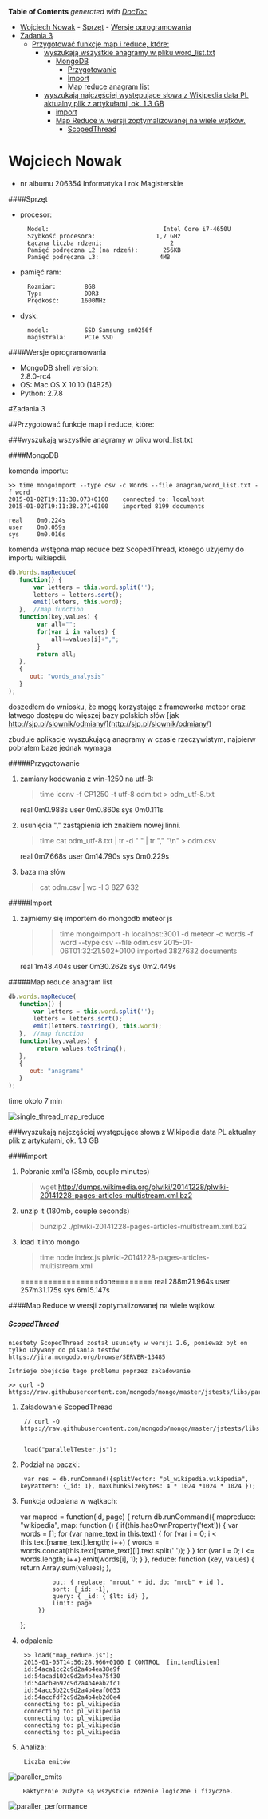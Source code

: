 <!-- START doctoc generated TOC please keep comment here to allow auto update -->
<!-- DON'T EDIT THIS SECTION, INSTEAD RE-RUN doctoc TO UPDATE -->
**Table of Contents**  *generated with [DocToc](http://doctoc.herokuapp.com/)*

- [Wojciech Nowak](#wojciech-nowak)
      - [Sprzęt](#sprzęt)
      - [Wersje oprogramowania](#wersje-oprogramowania)
- [Zadania 3](#zadania-3)
  - [Przygotować funkcje map i reduce, które:](#przygotować-funkcje-map-i-reduce-które)
    - [wyszukają wszystkie anagramy w pliku word_list.txt](#wyszukają-wszystkie-anagramy-w-pliku-word_listtxt)
      - [MongoDB](#mongodb)
        - [Przygotowanie](#przygotowanie)
        - [Import](#import)
        - [Map reduce anagram list](#map-reduce-anagram-list)
    - [wyszukają najczęściej występujące słowa z Wikipedia data PL aktualny plik z artykułami, ok. 1.3 GB](#wyszukają-najczęściej-występujące-słowa-z-wikipedia-data-pl-aktualny-plik-z-artykułami-ok-13-gb)
      - [import](#import)
      - [Map Reduce  w wersji zoptymalizowanej na wiele wątków.](#map-reduce--w-wersji-zoptymalizowanej-na-wiele-wątków)
        - [ScopedThread](#scopedthread)

<!-- END doctoc generated TOC please keep comment here to allow auto update -->

# Wojciech Nowak 
* nr albumu 206354 Informatyka I rok Magisterskie

####Sprzęt
* procesor: 

		Model:								  Intel Core i7-4650U
		Szybkość procesora:					1,7 GHz  
		Łączna liczba rdzeni:					2    
		Pamięć podręczna L2 (na rdzeń): 	  256KB    
		Pamięć podręczna L3: 				 4MB
		
* pamięć ram:

		Rozmiar: 		8GB 
		Typ:			DDR3
		Prędkość:	   1600MHz

* dysk: 

		model: 			SSD Samsung sm0256f 
		magistrala:		PCIe SSD
		
####Wersje oprogramowania
* MongoDB shell version: 	
        2.8.0-rc4
* OS: Mac OS X 				10.10 (14B25)
* Python:
       2.7.8
       
#Zadania 3

##Przygotować funkcje map i reduce, które:

###wyszukają wszystkie anagramy w pliku word_list.txt

####MongoDB

komenda importu:

	>> time mongoimport --type csv -c Words --file anagram/word_list.txt -f word
	2015-01-02T19:11:38.073+0100    connected to: localhost
    2015-01-02T19:11:38.271+0100    imported 8199 documents
    
    real    0m0.224s
    user    0m0.059s
    sys     0m0.016s

komenda wstępna map reduce bez ScopedThread, którego użyjemy do importu wikiepdii.

```js
db.Words.mapReduce(
   function() {
       var letters = this.word.split('');
       letters = letters.sort();
       emit(letters, this.word);
   },  //map function
   function(key,values) {
        var all="";
        for(var i in values) {
            all+=values[i]+",";
        }
        return all;
   },
   {
      out: "words_analysis"
   }
);
```

doszedłem do wniosku, że mogę korzystając z frameworka meteor oraz łatwego dostępu do więszej bazy polskich słów
[jak http://sjp.pl/slownik/odmiany/](http://sjp.pl/slownik/odmiany/) 

zbuduje aplikacje wyszukującą anagramy w czasie rzeczywistym, najpierw pobrałem baze jednak wymaga

#####Przygotowanie
    
1. zamiany kodowania z win-1250 na utf-8:


    >time iconv -f CP1250 -t utf-8 odm.txt > odm_utf-8.txt
    
    real	0m0.988s
    user	0m0.860s
    sys	0m0.111s
    

2. usunięcia "," zastąpienia ich znakiem nowej linni.


    > time cat odm_utf-8.txt | tr -d " "  | tr "," "\n" > odm.csv
    
    real	0m7.668s
    user	0m14.790s
    sys	0m0.229s


3. baza ma słów
    
    
    > cat odm.csv | wc -l 
    3 827 632


#####Import

1. zajmiemy się importem do mongodb meteor js

    >> time mongoimport -h localhost:3001 -d meteor -c words -f word --type csv --file odm.csv 
    2015-01-06T01:32:21.502+0100	imported 3827632 documents

    real	1m48.404s
    user	0m30.262s
    sys	    0m2.449s
    
#####Map reduce anagram list

```js
db.words.mapReduce(
   function() {
       var letters = this.word.split('');
       letters = letters.sort();
       emit(letters.toString(), this.word);
   },  //map function
   function(key,values) {
        return values.toString();
   },
   {
      out: "anagrams"
   }
);
```
time około 7 min

![single_thread_map_reduce](anagram/images/single_thread_map_reduce.png)


###wyszukają najczęściej występujące słowa z Wikipedia data PL aktualny plik z artykułami, ok. 1.3 GB

####import

1. Pobranie xml'a (38mb, couple minutes)


    > wget http://dumps.wikimedia.org/plwiki/20141228/plwiki-20141228-pages-articles-multistream.xml.bz2


2. unzip it (180mb, couple seconds)


    > bunzip2 ./plwiki-20141228-pages-articles-multistream.xml.bz2


3. load it into mongo


    > time node index.js plwiki-20141228-pages-articles-multistream.xml
    
    =================done========
    real    288m21.964s
    user    257m31.175s
    sys     6m15.147s

    
####Map Reduce  w wersji zoptymalizowanej na wiele wątków.

##### ScopedThread
    niestety ScopedThread został usunięty w wersji 2.6, ponieważ był on tylko używany do pisania testów
    https://jira.mongodb.org/browse/SERVER-13485

    Istnieje obejście tego problemu poprzez załadowanie

    >> curl -O https://raw.githubusercontent.com/mongodb/mongo/master/jstests/libs/parallelTester.js

1. Załadowanie ScopedThread


        // curl -O https://raw.githubusercontent.com/mongodb/mongo/master/jstests/libs/parallelTester.js
    
    
        load("parallelTester.js");
    
    
2. Podział na paczki:
    
    
        var res = db.runCommand({splitVector: "pl_wikipedia.wikipedia", keyPattern: {_id: 1}, maxChunkSizeBytes: 4 * 1024 *1024 * 1024 });
    
    
3. Funkcja odpalana w wątkach:


    var mapred = function(id, page) {
        return db.runCommand({
                mapreduce: "wikipedia",
                map: function () {
                    if(this.hasOwnProperty('text')) {
                        var words = [];
                        for (var name_text in this.text) {
                            for (var i = 0; i < this.text[name_text].length; i++) {
                                words = words.concat(this.text[name_text][i].text.split(' '));
                            }
                        }
                        for (var i = 0; i <= words.length; i++)
                            emit(words[i], 1);
                    }
                },
                reduce: function (key, values) { return Array.sum(values); },
    
                out: { replace: "mrout" + id, db: "mrdb" + id },
                sort: {_id: -1},
                query: { _id: { $lt: id} },
                limit: page
            })
    };
    
4. odpalenie


        >> load("map_reduce.js");
        2015-01-05T14:56:28.966+0100 I CONTROL  [initandlisten]
        id:54aca1cc2c9d2a4b4ea38e9f
        id:54acad102c9d2a4b4ea75f30
        id:54acb9692c9d2a4b4eab2fc1
        id:54acc5b22c9d2a4b4eaf0053
        id:54accfdf2c9d2a4b4eb2d0e4
        connecting to: pl_wikipedia
        connecting to: pl_wikipedia
        connecting to: pl_wikipedia
        connecting to: pl_wikipedia
        connecting to: pl_wikipedia
    
    
5. Analiza:

        Liczba emitów

![paraller_emits](wikipedia/images/paraller_emits.png)


        Faktycznie zużyte są wszystkie rdzenie logiczne i fizyczne.

![paraller_performance](wikipedia/images/paraller_performance.png)

